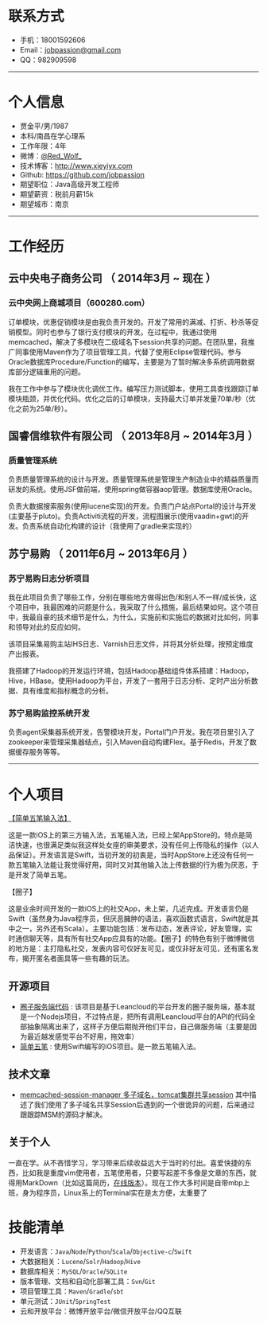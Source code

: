 


# 联系方式


- 手机：18001592606
- Email：jobpassion@gmail.com
- QQ：982909598

---

# 个人信息

 - 贾金平/男/1987
 - 本科/南昌在学心理系 
 - 工作年限：4年
 - 微博：[@Red_Wolf_](http://weibo.com/2350795254) 
 - 技术博客：http://www.xieyiyx.com
 - Github: https://github.com/jobpassion
 - 期望职位：Java高级开发工程师
 - 期望薪资：税前月薪15k
 - 期望城市：南京

---

# 工作经历


## 云中央电子商务公司 （ 2014年3月 ~ 现在 ）

### 云中央网上商城项目（600280.com） 

订单模块，优惠促销模块是由我负责开发的。开发了常用的满减、打折、秒杀等促销模型。同时也参与了银行支付模块的开发。在过程中，我通过使用memcached，解决了多模块在二级域名下session共享的问题。在团队里，我推广同事使用Maven作为了项目管理工具，代替了使用Eclipse管理代码。参与Oracle数据库Procedure/Function的编写，主要是为了暂时解决多系统调用数据库部分逻辑重用的问题。

我在工作中参与了模块优化调优工作。编写压力测试脚本，使用工具查找跟踪订单模块瓶颈，并优化代码。优化之后的订单模块，支持最大订单并发量70单/秒（优化之前为25单/秒）。

## 国睿信维软件有限公司 （ 2013年8月 ~ 2014年3月 ）

### 质量管理系统 

负责质量管理系统的设计与开发。质量管理系统是管理生产制造业中的精益质量而研发的系统。使用JSF做前端，使用spring做容器aop管理。数据库使用Oracle。

负责大数据搜索服务(使用lucene实现)的开发。负责门户站点Portal的设计与开发(主要基于pluto)。负责Activiti流程的开发，流程图展示(使用vaadin+gwt)的开发。负责系统自动化构建的设计（我使用了gradle来实现的）

 
## 苏宁易购 （ 2011年6月 ~ 2013年6月 ）

### 苏宁易购日志分析项目 
我在此项目负责了哪些工作，分别在哪些地方做得出色/和别人不一样/成长快，这个项目中，我最困难的问题是什么，我采取了什么措施，最后结果如何。这个项目中，我最自豪的技术细节是什么，为什么，实施前和实施后的数据对比如何，同事和领导对此的反应如何。

该项目采集易购主站IHS日志、Varnish日志文件，并将其分析处理，按预定维度产出报表。

我搭建了Hadoop的开发运行环境，包括Hadoop基础组件体系搭建：Hadoop，Hive，HBase。使用Hadoop为平台，开发了一套用于日志分析、定时产出分析数据、具有维度和指标概念的分析。

### 苏宁易购监控系统开发

负责agent采集器系统开发，告警模块开发，Portal门户开发。我在项目里引入了zookeeper来管理采集器结点，引入Maven自动构建Flex。基于Redis，开发了数据缓存服务等等。



---

# 个人项目
[【简单五笔输入法】](https://itunes.apple.com/us/app/jian-dan-wu-bi/id921563114?l=zh&ls=1&mt=8)

这是一款iOS上的第三方输入法，五笔输入法，已经上架AppStore的。特点是简洁快速，也很满足类似我这样处女座的审美要求，没有任何上传隐私的操作（以人品保证）。开发语言是Swift，当初开发的初衷是，当时AppStore上还没有任何一款五笔输入法能让我觉得好用，同时又对其他输入法上传数据的行为极为厌恶，于是开发了简单五笔。

【圈子】

这是业余时间开发的一款iOS上的社交App，未上架，几近完成。开发语言仍是Swift（虽然身为Java程序员，但厌恶臃肿的语法，喜欢函数式语言，Swift就是其中之一，另外还有Scala）。主要功能包括：发布动态，发表评论，好友管理，实时通信聊天等，具有所有社交App应具有的功能。【圈子】的特色有别于微博微信的地方是：主打隐私社交，发表内容可仅好友可见，或仅非好友可见，还有匿名发布，揭开匿名者面具等一些有趣的玩法。

## 开源项目


 - [圈子服务端代码](https://github.com/jobpassion/coolplay_web) : 该项目是基于Leancloud的平台开发的圈子服务端，基本就是一个Nodejs项目，不过特点是，把所有调用Leancloud平台的API的代码全部抽象隔离出来了，这样子方便后期抛开他们平台，自己做服务端（主要是因为最近越发感觉平台不好用，拖效率）
 - [简单五笔](https://github.com/jobpassion/WubiInputMethod) : 使用Swift编写的iOS项目。是一款五笔输入法。

## 技术文章

- [memcached-session-manager 多子域名，tomcat集群共享session](http://www.xieyiyx.com/post/memcached-session-manager) 其中描述了我们使用了多子域名共享Session后遇到的一个很诡异的问题，后来通过跟跟踪MSM的源码才解决。

## 关于个人

一直在学。从不吝惜学习，学习带来后续收益远大于当时的付出。喜爱快捷的东西，比如我是重度vim使用者，五笔使用者，只要写起差不多像是文章的东西，就得用MarkDown（比如这篇简历，[在线版本](http://www.baidu.com)）。现在工作大多时间是自带mbp上班，身为程序员，Linux系上的Terminal实在是太方便，太重要了

# 技能清单

- 开发语言：`Java`/`Node`/`Python`/`Scala`/`Objective-c`/`Swift`
- 大数据相关：`Lucene`/`Solr`/`Hadoop`/`Hive`
- 数据库相关：`MySQL`/`Oracle`/`SQLite`
- 版本管理、文档和自动化部署工具：`Svn`/`Git`
- 项目管理工具：`Maven`/`Gradle`/`sbt`
- 单元测试：`JUnit`/`SpringTest`
- 云和开放平台：微博开放平台/微信开放平台/QQ互联

